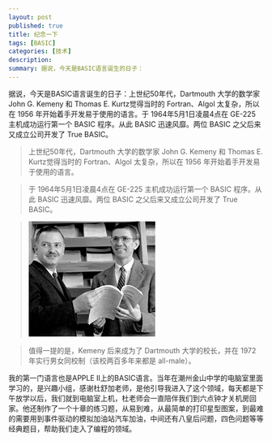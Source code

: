 ```yaml
---
layout: post
published: true
title: 纪念一下
tags: [BASIC]
categories: [技术]    
description: 
summary: 据说，今天是BASIC语言诞生的日子：
---
```

据说，今天是BASIC语言诞生的日子：上世纪50年代，Dartmouth 大学的数学家 John G. Kemeny 和 Thomas E. Kurtz觉得当时的 Fortran、Algol 太复杂，所以在 1956 年开始着手开发易于使用的语言。于 1964年5月1日凌晨4点在 GE-225 主机成功运行第一个 BASIC 程序。从此 BASIC 迅速风靡。两位 BASIC 之父后来又成立公司开发了 True BASIC。

>上世纪50年代，Dartmouth 大学的数学家 John G. Kemeny 和 Thomas E. Kurtz觉得当时的 Fortran、Algol 太复杂，所以在 1956 年开始着手开发易于使用的语言。

>于 1964年5月1日凌晨4点在 GE-225 主机成功运行第一个 BASIC 程序。从此 BASIC 迅速风靡。两位 BASIC 之父后来又成立公司开发了 True BASIC。

>![](/images/kemeny_and_kurtz_250px.jpg)

>值得一提的是，Kemeny 后来成为了 Dartmouth 大学的校长，并在 1972 年实行男女同校制（该校两百多年来都是 all-male）。

我的第一门语言也是APPLE II上的BASIC语言。当年在潮州金山中学的电脑室里面学习的，是兴趣小组，感谢杜舒加老师，是他引导我进入了这个领域，每天都是下午放学以后，我们就到电脑室上机，杜老师会一直陪伴我们到六点钟才关机房回家。他还制作了一个十章的练习题，从易到难，从最简单的打印星型图案，到最难的需要用到事件驱动的模拟加油站汽车加油，中间还有八皇后问题，四色问题等等经典题目，帮助我们走入了编程的领域。
